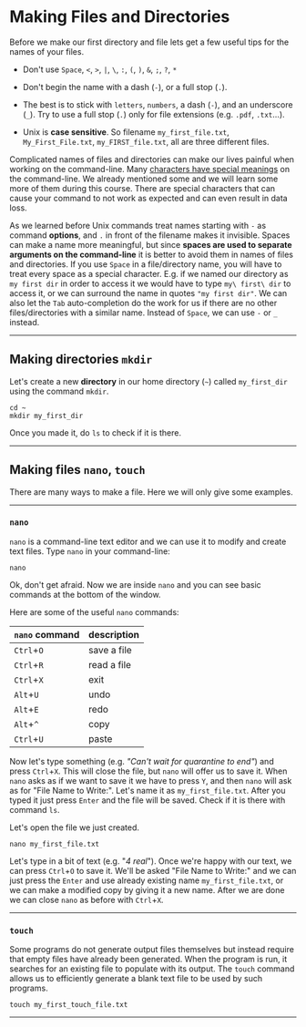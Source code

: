 # Making Files and Directories

Before we make our first directory and file lets get a few useful tips
for the names of your files.

-   Don't use `Space`, `<`, `>`, `|`, `\`, `:`, `(`, `)`, `&`, `;`, `?`,
    `*`

-   Don't begin the name with a dash (`-`), or a full stop (`.`).

-   The best is to stick with `letters`, `numbers`, a dash (`-`), and an
    underscore (`_`). Try to use a full stop (`.`) only for file
    extensions (e.g. `.pdf`, `.txt`...).

-   Unix is **case sensitive**. So filename `my_first_file.txt`,
    `My_First_File.txt`, `my_FIRST_file.txt`, all are three different
    files.

Complicated names of files and directories can make our lives painful
when working on the command-line. Many [characters have special
meanings](https://www.howtogeek.com/439199/15-special-characters-you-need-to-know-for-bash/)
on the command-line. We already mentioned some and we will learn some
more of them during this course. There are special characters that can
cause your command to not work as expected and can even result in data
loss.

As we learned before Unix commands treat names starting with `-` as
command **options**, and `.` in front of the filename makes it
invisible. Spaces can make a name more meaningful, but since **spaces
are used to separate arguments on the command-line** it is better to
avoid them in names of files and directories. If you use `Space` in a
file/directory name, you will have to treat every space as a special
character. E.g. if we named our directory as `my first dir` in order to
access it we would have to type `my\ first\ dir` to access it, or we can
surround the name in quotes `"my first dir"`. We can also let the `Tab`
auto-completion do the work for us if there are no other
files/directories with a similar name. Instead of `Space`, we can use
`-` or `_` instead.

------------------------------------------------------------------------

## Making directories `mkdir`

Let's create a new **directory** in our home directory (`~`) called
`my_first_dir` using the command `mkdir`.

```
cd ~
mkdir my_first_dir 
```

Once you made it, do `ls` to check if it is there.

------------------------------------------------------------------------

## Making files `nano`, `touch`

There are many ways to make a file. Here we will only give some
examples.

------------------------------------------------------------------------

### `nano`

`nano` is a command-line text editor and we can use it to modify and
create text files. Type `nano` in your command-line:

```
nano 
```

Ok, don't get afraid. Now we are inside `nano` and you can see basic
commands at the bottom of the window.

Here are some of the useful `nano` commands:

| `nano` command     | description |
|--------------------|-------------|
| `Ctrl`+`O`         | save a file |
| `Ctrl`+`R`         | read a file |
| `Ctrl`+`X`         | exit        |
| `Alt`+`U`          | undo        |
| `Alt`+`E`          | redo        |
| `Alt`+`^`          | copy        |
| `Ctrl`+`U`         | paste       |

Now let's type something (e.g. *"Can't wait for quarantine to end"*) and
press `Ctrl`+`X`. This will close the file, but `nano` will offer us to
save it. When `nano` asks as if we want to save it we have to press `Y`,
and then `nano` will ask as for "File Name to Write:". Let's name it as
`my_first_file.txt`. After you typed it just press `Enter` and the file
will be saved. Check if it is there with command `ls`.

Let's open the file we just created.

```
nano my_first_file.txt
```

Let's type in a bit of text (e.g. "*4 real*"). Once we're happy with our
text, we can press `Ctrl`+`O` to save it. We'll be asked "File Name to
Write:" and we can just press the `Enter` and use already existing name
`my_first_file.txt`, or we can make a modified copy by giving it a new
name. After we are done we can close `nano` as before with `Ctrl`+`X`.

------------------------------------------------------------------------

### `touch`

Some programs do not generate output files themselves but instead
require that empty files have already been generated. When the program
is run, it searches for an existing file to populate with its output.
The `touch` command allows us to efficiently generate a blank text file
to be used by such programs.

```
touch my_first_touch_file.txt
```

------------------------------------------------------------------------
